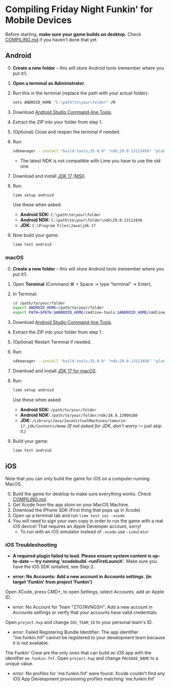 # Compiling Friday Night Funkin' for Mobile Devices

Before starting, **make sure your game builds on desktop.**
Check [COMPILING.md](./COMPILING.md) if you haven’t done that yet.

## Android

0. **Create a new folder** – this will store Android tools (remember where you put it!).
1. **Open a terminal as Administrator.**
2. Run this in the terminal (replace the path with your actual folder):
   ```bash
   setx ANDROID_HOME "C:\path\to\your\folder" /M
   ```
3. Download [Android Studio Command-line Tools](https://developer.android.com/studio#command-line-tools-only).
4. Extract the ZIP into your folder from step 1.
5. (Optional) Close and reopen the terminal if needed.
6. Run:
   ```bash
   sdkmanager --install "build-tools;35.0.0" "ndk;29.0.13113456" "platforms;android-29" "platforms;android-35"
   ```
   - The latest NDK is not compatible with Lime you have to use the old one.
7. Download and install [JDK 17 (MSI)](https://adoptium.net/temurin/releases/?version=17&os=windows).
8. Run:
   ```bash
   lime setup android
   ```
   Use these when asked:
   - **Android SDK:** `C:\path\to\your\folder`
   - **Android NDK:** `C:\path\to\your\folder\ndk\29.0.13113456`
   - **JDK:** `C:\Program Files\Java\jdk-17`

9. Now build your game:
    ```bash
    lime test android
    ```


### macOS

0. **Create a new folder** – this will store Android tools (remember where you put it!).
1. Open **Terminal** (Command ⌘ + Space → type “terminal” → Enter).
2. In Terminal:
   ```bash
   cd /path/to/your/folder
   export ANDROID_HOME=/path/to/your/folder
   export PATH=$PATH:$ANDROID_HOME/cmdline-tools:$ANDROID_HOME/cmdline-tools/bin:$ANDROID_HOME/platform-tools
   ```
3. Download [Android Studio Command-line Tools](https://developer.android.com/studio#command-line-tools-only).
4. Extract the ZIP into your folder from step 1.
5. (Optional) Restart Terminal if needed.
6. Run:
   ```bash
   sdkmanager --install "build-tools;35.0.0" "ndk;29.0.13113456" "platforms;android-29" "platforms;android-35"
   ```
7. Download and install [JDK 17 for macOS](https://adoptium.net/temurin/releases/?os=mac&version=17).
8. Run:
   ```bash
   lime setup android
   ```
   Use these when asked:
   - **Android SDK:** `/path/to/your/folder`
   - **Android NDK:** `/path/to/your/folder/ndk/28.0.13004108`
   - **JDK:** `/Library/Java/JavaVirtualMachines/temurin-17.jdk/Contents/Home`
     _(If not asked for JDK, don’t worry — just skip it.)_

9. Build your game:
    ```bash
    lime test android
    ```

## iOS
Note that you can only build the game for iOS on a computer running MacOS.

0. Build the game for desktop to make sure everything works. Check [COMPILING.md](./COMPILING.md).
1. Get Xcode from the app store on your MacOS Machine.
2. Download the iPhone SDK (First thing that pops up in Xcode)
3. Open up a terminal tab and run `lime test ios -xcode`
4. You will need to sign your own copy in order to run the game with a real iOS device! That requires an Apple Developer account, sorry!
   - To run with an iOS simulator instead of `-xcode` use `-simulator`

### iOS Troubleshooting

- **A required plugin failed to load. Please ensure system content is up-to-date — try running 'xcodebuild -runFirstLaunch'.**
Make sure you have the iOS SDK isntalled, see Step 2.

- **error: No Accounts: Add a new account in Accounts settings. (in target 'Funkin' from project 'Funkin')**

Open XCode, press CMD+, to open Settings, select Accounts, add an Apple ID.

- error: No Account for Team "Z7G7AVNGSH". Add a new account in Accounts settings or verify that your accounts have valid credentials.

Open `project.hxp` and change `IOS_TEAM_ID` to your personal team's ID.

- error: Failed Registering Bundle Identifier: The app identifier "me.funkin.fnf" cannot be registered to your development team because it is not available.

The Funkin' Crew are the only ones that can build an iOS app with the identifier `me.funkin.fnf`. Open `project.hxp` and change `PACKAGE_NAME` to a unique value.

- error: No profiles for 'me.funkin.fnf' were found: Xcode couldn't find any iOS App Development provisioning profiles matching 'me.funkin.fnf'
